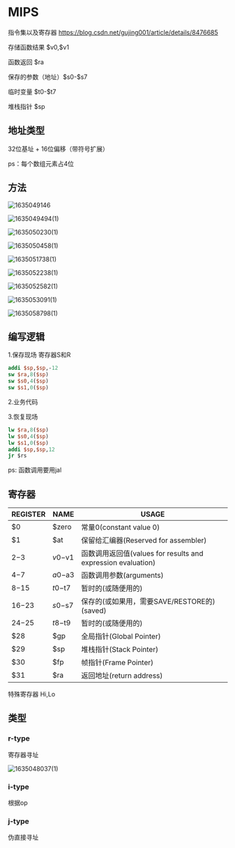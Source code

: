 # MIPS

指令集以及寄存器 https://blog.csdn.net/gujing001/article/details/8476685

存储函数结果 \$v0,\$v1

函数返回 $ra

保存的参数（地址）\$s0-\$s7

临时变量 \$t0-\$t7

堆栈指针 \$sp

## 地址类型

32位基址 + 16位偏移（带符号扩展）

ps：每个数组元素占4位

## 方法

![1635049146](image/1635049146.png)

![1635049494(1)](image/1635049494(1).png)

![1635050230(1)](image/1635050230(1).png)

![1635050458(1)](image/1635050458(1).png)

![1635051738(1)](image/1635051738(1).png)

![1635052238(1)](image/1635052238(1).png)

![1635052582(1)](image/1635052582(1).png)

![1635053091(1)](image/1635053091(1).png)

![1635058798(1)](image/1635058798(1).png)

## 编写逻辑

1.保存现场 寄存器S和R

```mips
addi $sp,$sp,-12
sw $ra,8($sp)
sw $s0,4($sp)
sw $s1,0($sp)
```

2.业务代码

3.恢复现场

```mips
lw $ra,8($sp)
lw $s0,4($sp)
lw $s1,0($sp)
addi $sp,$sp,12
jr $rs
```

ps: 函数调用要用jal

## 寄存器

| REGISTER | NAME    | USAGE                                                        |
| -------- | ------- | ------------------------------------------------------------ |
| $0       | $zero   | 常量0(constant value 0)                                      |
| $1       | $at     | 保留给汇编器(Reserved for assembler)                         |
| $2-$3    | $v0-$v1 | 函数调用返回值(values for results and expression evaluation) |
| $4-$7    | $a0-$a3 | 函数调用参数(arguments)                                      |
| $8-$15   | $t0-$t7 | 暂时的(或随便用的)                                           |
| $16-$23  | $s0-$s7 | 保存的(或如果用，需要SAVE/RESTORE的)(saved)                  |
| $24-$25  | $t8-$t9 | 暂时的(或随便用的)                                           |
| $28      | $gp     | 全局指针(Global Pointer)                                     |
| $29      | $sp     | 堆栈指针(Stack Pointer)                                      |
| $30      | $fp     | 帧指针(Frame Pointer)                                        |
| $31      | $ra     | 返回地址(return address)                                     |

特殊寄存器 Hi,Lo

## 类型

### r-type

寄存器寻址

![1635048037(1)](image/1635048037(1).jpg)

### i-type

根据op

### j-type

伪直接寻址